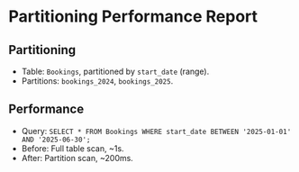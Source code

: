 # Partitioning Performance Report

## Partitioning
- Table: `Bookings`, partitioned by `start_date` (range).
- Partitions: `bookings_2024`, `bookings_2025`.

## Performance
- Query: `SELECT * FROM Bookings WHERE start_date BETWEEN '2025-01-01' AND '2025-06-30';`
- Before: Full table scan, ~1s.
- After: Partition scan, ~200ms.
